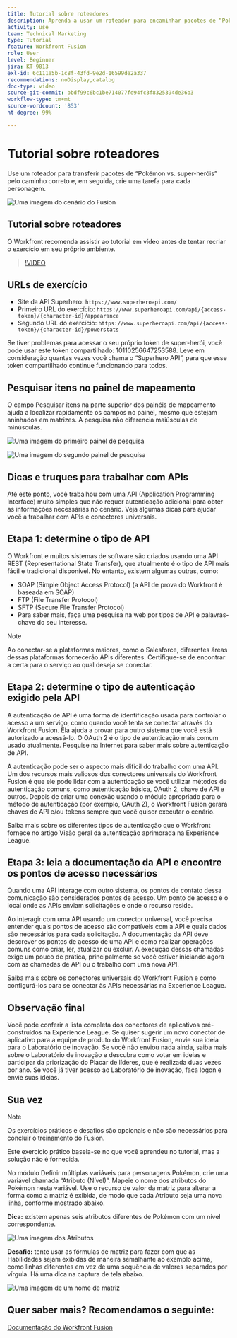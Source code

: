 ```yaml
---
title: Tutorial sobre roteadores
description: Aprenda a usar um roteador para encaminhar pacotes de “Pokémon vs. super-heróis” pelo caminho correto no  [!DNL Adobe Workfront Fusion].
activity: use
team: Technical Marketing
type: Tutorial
feature: Workfront Fusion
role: User
level: Beginner
jira: KT-9013
exl-id: 6c111e5b-1c8f-43fd-9e2d-16599de2a337
recommendations: noDisplay,catalog
doc-type: video
source-git-commit: bbdf99c6bc1be714077fd94fc3f8325394de36b3
workflow-type: tm+mt
source-wordcount: '853'
ht-degree: 99%

---
```


# Tutorial sobre roteadores

Use um roteador para transferir pacotes de “Pokémon vs. super-heróis” pelo caminho correto e, em seguida, crie uma tarefa para cada personagem.

![Uma imagem do cenário do Fusion](assets/universal-connectors-and-routing-2.png)

## Tutorial sobre roteadores

O Workfront recomenda assistir ao tutorial em vídeo antes de tentar recriar o exercício em seu próprio ambiente.

>[!VIDEO](https://video.tv.adobe.com/v/335272/?quality=12&learn=on&enablevpops=1)

## URLs de exercício

* Site da API Superhero: `https://www.superheroapi.com/`
* Primeiro URL do exercício: `https://www.superheroapi.com/api/{access-token}/{character-id}/appearance`
* Segundo URL do exercício: `https://www.superheroapi.com/api/{access-token}/{character-id}/powerstats`

Se tiver problemas para acessar o seu próprio token de super-herói, você pode usar este token compartilhado: 10110256647253588. Leve em consideração quantas vezes você chama o “Superhero API”, para que esse token compartilhado continue funcionando para todos.



## Pesquisar itens no painel de mapeamento

O campo Pesquisar itens na parte superior dos painéis de mapeamento ajuda a localizar rapidamente os campos no painel, mesmo que estejam aninhados em matrizes. A pesquisa não diferencia maiúsculas de minúsculas.

![Uma imagem do primeiro painel de pesquisa](assets/universal-connectors-and-routing-3.png)

![Uma imagem do segundo painel de pesquisa](assets/universal-connectors-and-routing-4.png)

## Dicas e truques para trabalhar com APIs

Até este ponto, você trabalhou com uma API (Application Programming Interface) muito simples que não requer autenticação adicional para obter as informações necessárias no cenário. Veja algumas dicas para ajudar você a trabalhar com APIs e conectores universais.

## Etapa 1: determine o tipo de API

O Workfront e muitos sistemas de software são criados usando uma API REST (Representational State Transfer), que atualmente é o tipo de API mais fácil e tradicional disponível. No entanto, existem algumas outras, como:

* SOAP (Simple Object Access Protocol) (a API de prova do Workfront é baseada em SOAP)
* FTP (File Transfer Protocol)
* SFTP (Secure File Transfer Protocol)
* Para saber mais, faça uma pesquisa na web por tipos de API e palavras-chave do seu interesse.

>[!NOTE]
>
>Ao conectar-se a plataformas maiores, como o Salesforce, diferentes áreas dessas plataformas fornecerão APIs diferentes. Certifique-se de encontrar a certa para o serviço ao qual deseja se conectar.

## Etapa 2: determine o tipo de autenticação exigido pela API

A autenticação de API é uma forma de identificação usada para controlar o acesso a um serviço, como quando você tenta se conectar através do Workfront Fusion. Ela ajuda a provar para outro sistema que você está autorizado a acessá-lo. O OAuth 2 é o tipo de autenticação mais comum usado atualmente. Pesquise na Internet para saber mais sobre autenticação de API.

A autenticação pode ser o aspecto mais difícil do trabalho com uma API. Um dos recursos mais valiosos dos conectores universais do Workfront Fusion é que ele pode lidar com a autenticação se você utilizar métodos de autenticação comuns, como autenticação básica, OAuth 2, chave de API e outros. Depois de criar uma conexão usando o módulo apropriado para o método de autenticação (por exemplo, OAuth 2), o Workfront Fusion gerará chaves de API e/ou tokens sempre que você quiser executar o cenário.

Saiba mais sobre os diferentes tipos de autenticação que o Workfront fornece no artigo Visão geral da autenticação aprimorada na Experience League.

## Etapa 3: leia a documentação da API e encontre os pontos de acesso necessários

Quando uma API interage com outro sistema, os pontos de contato dessa comunicação são considerados pontos de acesso. Um ponto de acesso é o local onde as APIs enviam solicitações e onde o recurso reside.

Ao interagir com uma API usando um conector universal, você precisa entender quais pontos de acesso são compatíveis com a API e quais dados são necessários para cada solicitação. A documentação da API deve descrever os pontos de acesso de uma API e como realizar operações comuns como criar, ler, atualizar ou excluir. A execução dessas chamadas exige um pouco de prática, principalmente se você estiver iniciando agora com as chamadas de API ou o trabalho com uma nova API.

Saiba mais sobre os conectores universais do Workfront Fusion e como configurá-los para se conectar às APIs necessárias na Experience League.

## Observação final

Você pode conferir a lista completa dos conectores de aplicativos pré-construídos na Experience League. Se quiser sugerir um novo conector de aplicativo para a equipe de produto do Workfront Fusion, envie sua ideia para o Laboratório de inovação. Se você não enviou nada ainda, saiba mais sobre o Laboratório de inovação e descubra como votar em ideias e participar da priorização do Placar de líderes, que é realizada duas vezes por ano. Se você já tiver acesso ao Laboratório de inovação, faça logon e envie suas ideias.

## Sua vez

>[!NOTE]
>
>Os exercícios práticos e desafios são opcionais e não são necessários para concluir o treinamento do Fusion.

Este exercício prático baseia-se no que você aprendeu no tutorial, mas a solução não é fornecida.

No módulo Definir múltiplas variáveis para personagens Pokémon, crie uma variável chamada “Atributo (Nível)”. Mapeie o nome dos atributos do Pokémon nesta variável. Use o recurso de valor da matriz para alterar a forma como a matriz é exibida, de modo que cada Atributo seja uma nova linha, conforme mostrado abaixo.

**Dica:** existem apenas seis atributos diferentes de Pokémon com um nível correspondente.

![Uma imagem dos Atributos](assets/universal-connectors-and-routing-5.png)

**Desafio:** tente usar as fórmulas de matriz para fazer com que as Habilidades sejam exibidas de maneira semalhante ao exemplo acima, como linhas diferentes em vez de uma sequência de valores separados por vírgula. Há uma dica na captura de tela abaixo.

![Uma imagem de um nome de matriz](assets/universal-connectors-and-routing-6.png)

## Quer saber mais? Recomendamos o seguinte:

[Documentação do Workfront Fusion](https://experienceleague.adobe.com/pt-br/docs/workfront-fusion/using/get-started-with-fusion/understand-workfront-fusion/workfront-fusion-overview)
